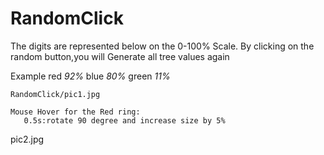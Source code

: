 # RandomClick
The digits are represented below on the 0-100% Scale.
By clicking on the random button,you will Generate all tree values again

   Example red _92%_
	         blue _80%_
           green _11%_
					 
	RandomClick/pic1.jpg
	
	Mouse Hover for the Red ring:
	   0.5s:rotate 90 degree and increase size by 5%
		 
 pic2.jpg
